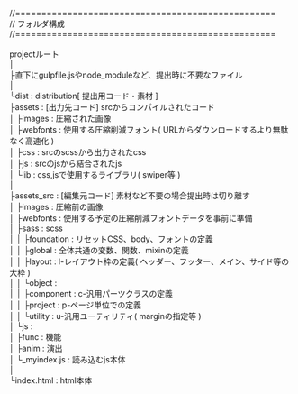 //==================================================<br>
//    フォルダ構成<br>
//==================================================<br>
<br>
projectルート<br>
│<br>
├直下にgulpfile.jsやnode_moduleなど、提出時に不要なファイル<br>
│<br>
└dist : distribution[ 提出用コード・素材 ]<br>
  ├assets : [出力先コード] srcからコンパイルされたコード<br>
  │ ├images   : 圧縮された画像<br>
  │ ├webfonts : 使用する圧縮削減フォント( URLからダウンロードするより無駄なく高速化 )<br>
  │ ├css   : srcのscssから出力されたcss<br>
  │ ├js    : srcのjsから結合されたjs<br>
  │ └lib   : css,jsで使用するライブラリ( swiper等 )<br>
  │<br>
  ├assets_src : [編集元コード] 素材など不要の場合提出時は切り離す<br>
  │ ├images   : 圧縮前の画像<br>
  │ ├webfonts : 使用する予定の圧縮削減フォントデータを事前に準備<br>
  │ ├sass   : scss<br>
  │ │ ├foundation : リセットCSS、body、フォントの定義<br>
  │ │ ├global : 全体共通の変数、関数、mixinの定義<br>
  │ │ ├layout : l-レイアウト枠の定義( ヘッダー、フッター、メイン、サイド等の大枠 )<br>
  │ │ └object : <br>
  │ │   ├component : c-汎用パーツクラスの定義<br>
  │ │   ├project   : p-ページ単位での定義<br>
  │ │   └utility   : u-汎用ユーティリティ( marginの指定等 )<br>
  │ └js     : <br>
  │   ├func : 機能<br>
  │   ├anim : 演出<br>
  │   └_myindex.js  : 読み込むjs本体<br>
  │<br>
  └index.html : html本体<br>
<br>
